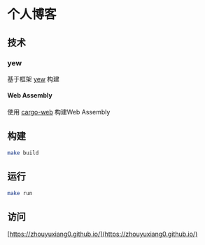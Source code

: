 # 个人博客

## 技术

### yew

基于框架 [yew](https://github.com/yewstack/yew) 构建

#### Web Assembly

使用 [cargo-web](https://github.com/koute/cargo-web) 构建Web Assembly

## 构建

```bash
make build
```

## 运行

```bash
make run
```

## 访问

[https://zhouyuxiang0.github.io/](https://zhouyuxiang0.github.io/)